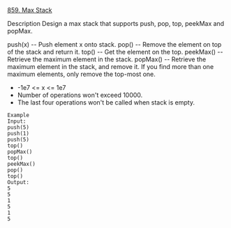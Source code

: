 [859. Max Stack](https://www.lintcode.com/problem/max-stack/description)

Description
Design a max stack that supports push, pop, top, peekMax and popMax.

push(x) -- Push element x onto stack.
pop() -- Remove the element on top of the stack and return it.
top() -- Get the element on the top.
peekMax() -- Retrieve the maximum element in the stack.
popMax() -- Retrieve the maximum element in the stack, and remove it. If you find more than one maximum elements, only remove the top-most one.


- -1e7 <= x <= 1e7
- Number of operations won't exceed 10000.
-  The last four operations won't be called when stack is empty.

```
Example
Input:
push(5)
push(1)
push(5)
top()
popMax()
top()
peekMax()
pop()
top()
Output:
5
5
1
5
1
5
```